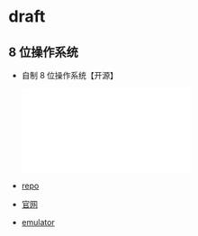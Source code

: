 # draft

## 8 位操作系统

- 自制 8 位操作系统【开源】

  <iframe src="//player.bilibili.com/player.html?aid=560676462&bvid=BV1Ze4y187ya&cid=835383435&page=1" scrolling="no" border="0" frameborder="no" framespacing="0" allowfullscreen="true"> </iframe>

- [repo](https://github.com/Zeal8bit/Zeal-8-bit-OS)
- [官网](https://zeal8bit.com/)
- [emulator](http://zeal8bit.com/emulator/)
